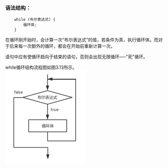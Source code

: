 ### 语法结构：　

        while (布尔表达式) {
            循环体;
        }
在循环刚开始时，会计算一次“布尔表达式”的值，若条件为真，执行循环体。而对于后来每一次额外的循环，都会在开始前重新计算一次。

语句中应有使循环趋向于结束的语句，否则会出现无限循环–––"死"循环。

while循环结构流程图如图3.13所示。  
![image](https://github.com/Pxd123/JAVA/blob/master/notes/%E4%B8%89.%E6%8E%A7%E5%88%B6%E8%AF%AD%E5%8F%A5/while.png)
